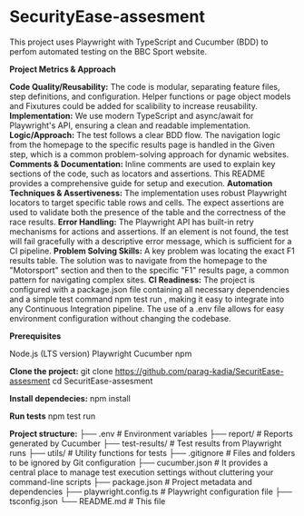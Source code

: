 # SecurityEase-assesment 
This project uses Playwright with TypeScript and Cucumber (BDD) to perfom automated testing on the BBC Sport website.

**Project Metrics & Approach**

**Code Quality/Reusability:** The code is modular, separating feature files, step definitions, and configuration. Helper functions or page object models and Fixutures could be added for scalibility to increase reusability.
**Implementation:** We use modern TypeScript and async/await for Playwright's API, ensuring a clean and readable implementation.
**Logic/Approach:** The test follows a clear BDD flow. The navigation logic from the homepage to the specific results page is handled in the Given step, which is a common problem-solving approach for dynamic websites.
**Comments & Documentation:** Inline comments are used to explain key sections of the code, such as locators and assertions. This README provides a comprehensive guide for setup and execution.
**Automation Techniques & Assertiveness:** The implementation uses robust Playwright locators to target specific table rows and cells. The expect assertions are used to validate both the presence of the table and the correctness of the race results.
**Error Handling:** The Playwright API has built-in retry mechanisms for actions and assertions. If an element is not found, the test will fail gracefully with a descriptive error message, which is sufficient for a CI pipeline.
**Problem Solving Skills:** A key problem was locating the exact F1 results table. The solution was to navigate from the homepage to the "Motorsport" section and then to the specific "F1" results page, a common pattern for navigating complex sites.
**CI Readiness:** The project is configured with a package.json file containing all necessary dependencies and a simple test command npm test run , making it easy to integrate into any Continuous Integration pipeline. The use of a .env file allows for easy environment configuration without changing the codebase.

**Prerequisites**

Node.js (LTS version)
Playwright
Cucumber
npm

**Clone the project:**
git clone https://github.com/parag-kadia/SecuritEase-assesment
cd SecuritEase-assesment

**Install dependecies:**
npm install

**Run tests**
npm test run

**Project structure:**
     ├── .env                  # Environment variables
     ├── report/             # Reports generated by Cucumber
     ├── test-results/        # Test results from Playwright runs
     ├── utils/                # Utility functions for tests
     ├── .gitignore            # Files and folders to be ignored by Git configuration
     ├── cucumber.json         # It provides a central place to manage test execution settings without cluttering your command-line scripts
     ├── package.json          # Project metadata and dependencies
     ├── playwright.config.ts  # Playwright configuration file
     ├── tsconfig.json
     └── README.md             # This file
